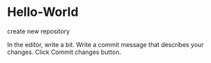 # Hello-World
create new repository

In the editor, write a bit.
Write a commit message that describes your changes.
Click Commit changes button.
